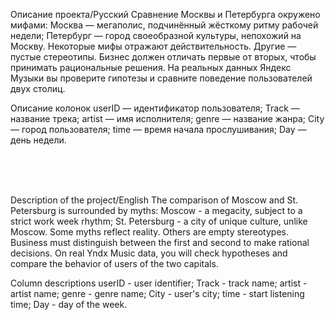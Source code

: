 Описание проекта/Русский
Сравнение Москвы и Петербурга окружено мифами: Москва — мегаполис, подчинённый жёсткому ритму рабочей недели; Петербург — город своеобразной культуры, непохожий на Москву. Некоторые мифы отражают действительность. Другие — пустые стереотипы. Бизнес должен отличать первые от вторых, чтобы принимать рациональные решения. На реальных данных Яндекс Музыки вы проверите гипотезы и сравните поведение пользователей двух столиц.

Описание колонок
userID — идентификатор пользователя;
Track — название трека;
artist — имя исполнителя;
genre — название жанра;
City — город пользователя;
time — время начала прослушивания;
Day — день недели.

<br>
<br>
<br>

Description of the project/English
The comparison of Moscow and St. Petersburg is surrounded by myths:
Moscow - a megacity, subject to a strict work week rhythm;
St. Petersburg - a city of unique culture, unlike Moscow.
Some myths reflect reality. Others are empty stereotypes. Business must distinguish between the first and second to make rational decisions. On real Yndx Music data, you will check hypotheses and compare the behavior of users of the two capitals.

Column descriptions
userID - user identifier;
Track - track name;
artist - artist name;
genre - genre name;
City - user's city;
time - start listening time;
Day - day of the week.
